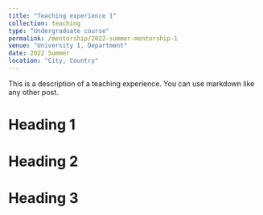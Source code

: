 ```yaml
---
title: "Teaching experience 1"
collection: teaching
type: "Undergraduate course"
permalink: /mentorship/2022-summer-mentorship-1
venue: "University 1, Department"
date: 2022 Summer
location: "City, Country"
---
```


This is a description of a teaching experience. You can use markdown like any other post.

Heading 1
======

Heading 2
======

Heading 3
======
